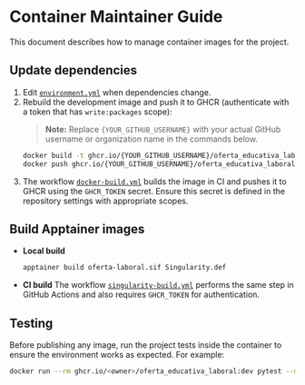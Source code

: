 # Container Maintainer Guide

This document describes how to manage container images for the project.

## Update dependencies

1. Edit [`environment.yml`](../../environment.yml) when dependencies change.
2. Rebuild the development image and push it to GHCR (authenticate with a token that has `write:packages` scope):
   > **Note:** Replace `{YOUR_GITHUB_USERNAME}` with your actual GitHub username or organization name in the commands below.
   ```bash
   docker build -t ghcr.io/{YOUR_GITHUB_USERNAME}/oferta_educativa_laboral:dev .
   docker push ghcr.io/{YOUR_GITHUB_USERNAME}/oferta_educativa_laboral:dev
   ```
3. The workflow [`docker-build.yml`](../../.github/workflows/docker-build.yml) builds the image in CI and pushes it to GHCR using the `GHCR_TOKEN` secret. Ensure this secret is defined in the repository settings with appropriate scopes.

## Build Apptainer images

- **Local build**
  ```bash
  apptainer build oferta-laboral.sif Singularity.def
  ```
- **CI build**
  The workflow [`singularity-build.yml`](../../.github/workflows/singularity-build.yml) performs the same step in GitHub Actions and also requires `GHCR_TOKEN` for authentication.

## Testing

Before publishing any image, run the project tests inside the container to ensure the environment works as expected. For example:

```bash
docker run --rm ghcr.io/<owner>/oferta_educativa_laboral:dev pytest --maxfail=1 --disable-warnings -q
```
